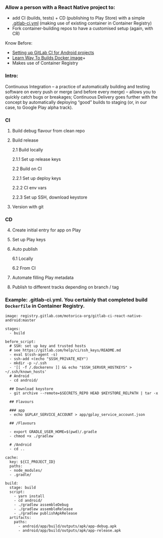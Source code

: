 ### Allow a person with a React Native project to:
+ add CI (builds, tests) + CD (publishing to Play Store) with a simple [.gitlab-ci.yml](https://gitlab.com/motorica-org/gitlab-ci-android/blob/master/README.rst) (making use of existing container in Container Registry)
+ Fork container-building repos to have a customised setup (again, with CR)

Know Before: 
+ [Setting up GitLab CI for Android projects](https://about.gitlab.com/2016/11/30/setting-up-gitlab-ci-for-android-projects/)
+ [Learn Way To Builds Docker image](https://github.com/jangrewe/gitlab-ci-android)+
+ Makes use of Container Registry



### Intro:
Continuous Integration – a practice of automatically building and testing software on every push or merge (and before every merge) – allows you to quickly catch bugs or breakages; Continuous Delivery goes further with the concept by automatically deploying “good” builds to staging (or, in our case, to Google Play alpha track).

### CI

1. Build debug flavour from clean repo

2. Build release

    2.1 Build locally

    2.1.1 Set up release keys

    2.2 Build on CI

    2.2.1 Set up deploy keys

    2.2.2 CI env vars

    2.2.3 Set up SSH, download keystore

3. Version with git

### CD 

4. Create initial entry for app on Play

5. Set up Play keys 

6. Auto publish

    6.1 Locally

    6.2 From CI

7. Automate filling Play metadata

8. Publish to different tracks depending on branch / tag

### Example: .gitlab-ci.yml. You certainly that completed build `Dockerfile` in Container Registry.
```
image: registry.gitlab.com/motorica-org/gitlab-ci-react-native-android:master

stages:
  - build

before_script:
  # SSH: set up key and trusted hosts
  # see https://gitlab.com/help/ci/ssh_keys/README.md
  - eval $(ssh-agent -s)
  - ssh-add <(echo "$SSH_PRIVATE_KEY")
  - mkdir -p ~/.ssh
  - '[[ -f /.dockerenv ]] && echo "$SSH_SERVER_HOSTKEYS" > ~/.ssh/known_hosts'
  # Android
  - cd android/

  ## Download keystore
  - git archive --remote=$SECRETS_REPO HEAD $KEYSTORE_RELPATH | tar -x

  ## Flavours

  ### app
  - echo $GPLAY_SERVICE_ACCOUNT > app/gplay_service_account.json

  ## /Flavours

  - export GRADLE_USER_HOME=$(pwd)/.gradle
  - chmod +x ./gradlew

  # /Android
  - cd ..

cache:
  key: ${CI_PROJECT_ID}
  paths:
  - node_modules/
  - .gradle/

build:
  stage: build
  script:
    - yarn install
    - cd android/
    - ./gradlew assembleDebug
    - ./gradlew assembleRelease
    - ./gradlew publishApkRelease
  artifacts:
    paths:
      - android/app/build/outputs/apk/app-debug.apk
      - android/app/build/outputs/apk/app-release.apk

```


